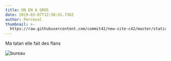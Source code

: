 ```yaml
---
title: ON EN A GROS
date: 2019-03-07T12:58:51.736Z
author: Perceval
thumbnail: >-
  https://raw.githubusercontent.com/commit42/new-site-c42/master/static/assets/bilboquet.gif
---
```

Ma tatan elle fait des flans

![](https://raw.githubusercontent.com/commit42/new-site-c42/master/static/assets/bureau.jpg "bureau")
